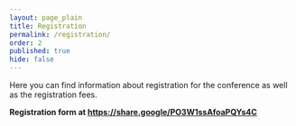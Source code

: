 ```yaml
---
layout: page_plain
title: Registration
permalink: /registration/
order: 2
published: true
hide: false
---
```


Here you can find information about registration for the conference as well as the registration fees.

**Registration form at https://share.google/PO3W1ssAfoaPQYs4C**
